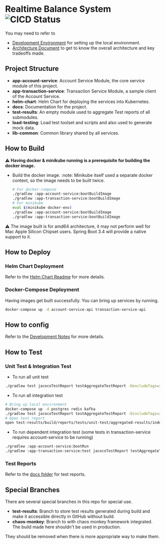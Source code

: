 # Realtime Balance System ![CICD Status](https://github.com/hugogu/rt-balance/actions/workflows/build-and-test.yml/badge.svg)

You may need to refer to 
* [Development Environment](./docs/DevelopmentEnvironment.md) for setting up the local environment.
* [Architecture Document](docs/Architecture.md) to get to know the overall architecture and key tradeoffs made.

## Project Structure

* **app-account-service**: Account Service Module, the core service module of this project.
* **app-transaction-service**: Transaction Service Module, a sample client of the Account Service.
* **helm-chart**: Helm Chart for deploying the services into Kubernetes.
* **docs**: Documentation for the project.
* **test-results**: An empty module used to aggregate Test reports of all submodules.
* **load-testing**: Load test toolset and scripts and also used to generate mock data.
* **lib-common**: Common library shared by all services.

## How to Build

:warning: **Having docker & minikube running is a prerequisite for building the docker image.**

* Build the docker image. :note: Minikube itself used a separate docker context, so the image needs to be built twice.
    ```bash
    # For docker-compose
    ./gradlew :app-account-service:bootBuildImage
    ./gradlew :app-transaction-service:bootBuildImage
    # For minikube
    eval $(minikube docker-env)
    ./gradlew :app-account-service:bootBuildImage
    ./gradlew :app-transaction-service:bootBuildImage
    ```
  
:warning: The image built is for amd64 architecture, it may not perform well for Mac Apple Silicon Chipset users. Spring Boot 3.4 will provide a native support to it.

## How to Deploy

### Helm Chart Deployment

Refer to the [Helm Chart Readme](./helm-chart/README.md) for more details.

### Docker-Compose Deployment

Having images get built successfully. You can bring up services by running. 

```bash
docker-compose up -d account-service-api transaction-service-api
```

## How to config

Refer to the [Development Notes](./docs/DevelopmentNotes.md) for more details.

## How to Test

### Unit Test & Integration Test

* To run all unit test
```bash
./gradlew test jacocoTestReport testAggregateTestReport -DexcludeTags=integration
```
* To run all integration test
```bash
# Bring up local environment
docker-compose up -d postgres redis kafka
./gradlew test jacocoTestReport testAggregateTestReport -DincludeTags=integration
# Open test report
open test-results/build/reports/tests/unit-test/aggregated-results/index.html
```
* To run dependent integration test (some tests in transaction-service requires account-service to be running)
```bash
./gradlew :app-account-service:bootRun
./gradlew :app-transaction-service:test jacocoTestReport testAggregateTestReport -DincludeTags=require-account,integration
```

### Test Reports

Refer to the [docs folder](./docs/README.md) for test reports.

## Special Branches

There are several special branches in this repo for special use.

* **test-results**: Branch to store test results generated during build and make it accessible directly in GitHub without build.
* **chaos-monkey**: Branch to with chaos monkey framework integrated. The build made here shouldn't be used in production. 

They should be removed when there is more appropriate way to make them.
